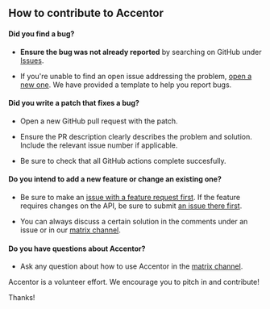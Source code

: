 ## How to contribute to Accentor

#### **Did you find a bug?**

- **Ensure the bug was not already reported** by searching on GitHub under [Issues](https://github.com/accentor/web/issues).

- If you're unable to find an open issue addressing the problem, [open a new one](https://github.com/accentor/web/issues/new). We have provided a template to help you report bugs.

#### **Did you write a patch that fixes a bug?**

- Open a new GitHub pull request with the patch.

- Ensure the PR description clearly describes the problem and solution. Include the relevant issue number if applicable.

- Be sure to check that all GitHub actions complete succesfully.

#### **Do you intend to add a new feature or change an existing one?**

- Be sure to make an [issue with a feature request first](https://github.com/accentor/web/issues/new). If the feature requires changes on the API, be sure to submit [an issue there first](https://github.com/accentor/api/issues/new).

- You can always discuss a certain solution in the comments under an issue or in our [matrix channel](https://matrix.to/#/!PCYHOaWItkVRNacTSv:vanpetegem.me?via=vanpetegem.me&via=matrix.org).

#### **Do you have questions about Accentor?**

- Ask any question about how to use Accentor in the [matrix channel](https://matrix.to/#/!PCYHOaWItkVRNacTSv:vanpetegem.me?via=vanpetegem.me&via=matrix.org).

Accentor is a volunteer effort. We encourage you to pitch in and contribute!

Thanks!
